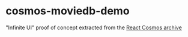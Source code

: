 # cosmos-moviedb-demo
"Infinite UI" proof of concept extracted from the [React Cosmos archive](https://github.com/react-cosmos/react-cosmos/tree/7aeb46a7afc730214755d456b8aebf875719287c)
